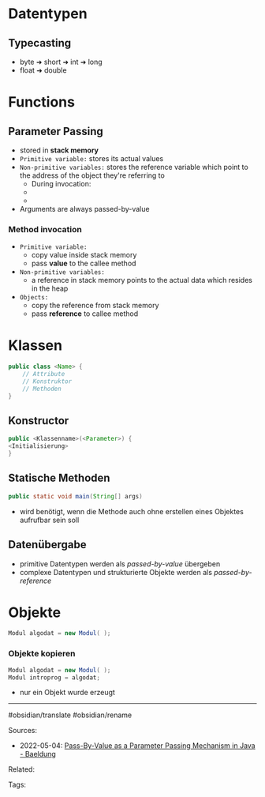 # Datentypen

## Typecasting
- byte ➜ short ➜ int ➜ long
- float ➜ double


# Functions

## Parameter Passing

- stored in **stack memory**
- `Primitive variable:` stores its actual values
- `Non-primitive variables:` stores the reference variable which point to the address of the object they're referring to
  - During invocation:
  - 
  - 
- Arguments are always passed-by-value

### Method invocation

- `Primitive variable:`
  - copy value inside stack memory
  - pass **value** to the callee method
- `Non-primitive variables:`
  - a reference in stack memory points to the actual data which resides in the heap
- `Objects:`
  - copy the reference from stack memory
  - pass **reference** to callee method


# Klassen

```java
public class <Name> {
    // Attribute
    // Konstruktor
    // Methoden
}
```

## Konstructor
```java
public <Klassenname>(<Parameter>) {
<Initialisierung>
}
```

## Statische Methoden
```java
public static void main(String[] args)
```

- wird benötigt, wenn die Methode auch ohne erstellen eines Objektes aufrufbar sein soll

## Datenübergabe

- primitive Datentypen werden als _passed-by-value_ übergeben
- complexe Datentypen und strukturierte Objekte werden als _passed-by-reference_


# Objekte

```java
Modul algodat = new Modul( );
```

### Objekte kopieren
```java
Modul algodat = new Modul( );
Modul introprog = algodat;
```

- nur ein Objekt wurde erzeugt


---
#obsidian/translate #obsidian/rename 

Sources:
- 2022-05-04: [Pass-By-Value as a Parameter Passing Mechanism in Java - Baeldung](https://www.baeldung.com/java-pass-by-value-or-pass-by-reference)

Related:

Tags:
